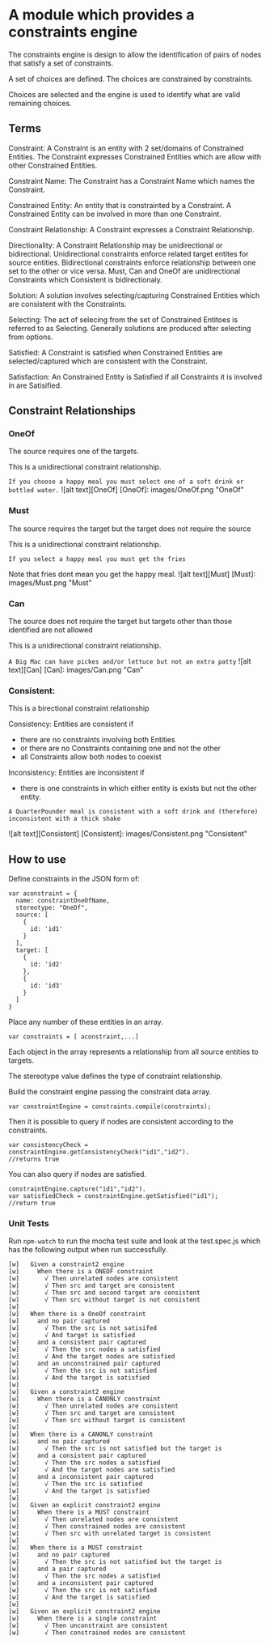 # A module which provides a constraints engine

The constraints engine is design to allow the identification of pairs of nodes that satisfy a set of constraints.

A set of choices are defined.
The choices are constrained by constraints.

Choices are selected and the engine is used to identify what are valid remaining choices.

## Terms

Constraint: A Constraint is an entity with 2 set/domains of Constrained Entities.  The Constraint expresses Constrained Entities which are allow with other Constrained Entities.  

Constraint Name: The Constraint has a Constraint Name which names the Constraint.

Constrained Entity: An entity that is constrainted by a Constraint.  A Constrained Entity can be involved in more than one Constraint.

Constraint Relationship: A Constraint expresses a Constraint Relationship.

Directionality: A Constraint Relationship may be unidirectional or bidirectional.  Unidirectional constraints enforce related target entites for source entities.  Bidirectional constraints enforce relationship between one set to the other or vice versa.  Must, Can and OneOf are unidirectional Constraints which Consistent is bidirectionaly.

Solution: A solution involves selecting/capturing Constrained Entities which are consistent with the Constraints.

Selecting: The act of selecing from the set of Constrained Entitoes is referred to as Selecting.  Generally solutions are produced after selecting from options.

Satisfied: A Constraint is satisfied when Constrained Entities are selected/captured which are consistent with the Constraint.

Satisfaction: An Constrained Entity is Satisfied if all Constraints it is involved in are Satisified.  

## Constraint Relationships

### OneOf
The source requires one of the targets.

This is a unidirectional constraint relationship.

```If you choose a happy meal you must select one of a soft drink or bottled water.```
![alt text][OneOf]
[OneOf]: images/OneOf.png "OneOf"

### Must
The source requires the target but the target does not require the source

This is a unidirectional constraint relationship.

```If you select a happy meal you must get the fries```

Note that fries dont mean you get the happy meal.
![alt text][Must]
[Must]: images/Must.png "Must"


### Can
The source does not require the target but targets other than those identified are not allowed

This is a unidirectional constraint relationship.

```A Big Mac can have pickes and/or lettuce but not an extra patty```
![alt text][Can]
[Can]: images/Can.png "Can"


### Consistent:
This is a birectional constraint relationship

Consistency: Entities are consistent if
 - there are no constraints involving both Entities
 - or there are no Constraints containing one and not the other
 - all Constraints allow both nodes to coexist

Inconsistency: Entities are inconsistent if
  - there is one constraints in which either entity is exists but not the other entity.

```A QuarterPounder meal is consistent with a soft drink and (therefore) inconsistent with a thick shake```

![alt text][Consistent]
[Consistent]: images/Consistent.png "Consistent"

## How to use

Define constraints in the JSON form of:
```
var aconstraint = {
  name: constraintOneOfName,
  stereotype: "OneOf",
  source: [
    {
      id: 'id1'
    }
  ],
  target: [
    {
      id: 'id2'      
    },
    {
      id: 'id3'
    }
  ]
}
```
Place any number of these entities in an array.
```
var constraints = [ aconstraint,...]
```

Each object in the array represents a relationship from all source entities to targets.

The stereotype value defines the type of constraint relationship.


Build the constraint engine passing the constraint data array.
~~~
var constraintEngine = constraints.compile(constraints);
~~~

Then it is possible to query if nodes are consistent according to the constraints.
~~~
var consistencyCheck = constraintEngine.getConsistencyCheck("id1","id2").
//returns true
~~~

You can also query if nodes are satisfied.
~~~
constraintEngine.capture("id1","id2").
var satisfiedCheck = constraintEngine.getSatisfied("id1");
//return true
~~~


###  Unit Tests

Run ```npm-watch``` to run the mocha test suite and look at the test.spec.js which has the following output when run successfully.

~~~
[w]   Given a constraint2 engine
[w]     When there is a ONEOF constraint
[w]       √ Then unrelated nodes are consistent
[w]       √ Then src and target are consistent
[w]       √ Then src and second target are consistent
[w]       √ Then src without target is not consistent
[w]
[w]   When there is a OneOf constraint
[w]     and no pair captured
[w]       √ Then the src is not satisifed
[w]       √ And target is satisfied
[w]     and a consistent pair captured
[w]       √ Then the src nodes a satisfied
[w]       √ And the target nodes are satisfied
[w]     and an unconstrained pair captured
[w]       √ Then the src is not satisfied
[w]       √ And the target is satisfied
[w]
[w]   Given a constraint2 engine
[w]     When there is a CANONLY constraint
[w]       √ Then unrelated nodes are consistent
[w]       √ Then src and target are consistent
[w]       √ Then src without target is consistent
[w]
[w]   When there is a CANONLY constraint
[w]     and no pair captured
[w]       √ Then the src is not satisfied but the target is
[w]     and a consistent pair captured
[w]       √ Then the src nodes a satisfied
[w]       √ And the target nodes are satisfied
[w]     and a inconsistent pair captured
[w]       √ Then the src is satisfied
[w]       √ And the target is satisfied
[w]
[w]   Given an explicit constraint2 engine
[w]     When there is a MUST constraint
[w]       √ Then unrelated nodes are consistent
[w]       √ Then constrained nodes are consistent
[w]       √ Then src with unrelated target is consistent
[w]
[w]   When there is a MUST constraint
[w]     and no pair captured
[w]       √ Then the src is not satisfied but the target is
[w]     and a pair captured
[w]       √ Then the src nodes a satisfied
[w]     and a inconsistent pair captured
[w]       √ Then the src is not satisfied
[w]       √ And the target is satisfied
[w]
[w]   Given an explicit constraint2 engine
[w]     When there is a single constraint
[w]       √ Then unconstraint are consistent
[w]       √ Then constrained nodes are consistent
~~~
